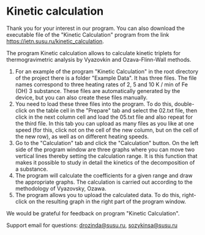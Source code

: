 # Kinetic calculation

Thank you for your interest in our program.
You can also download the executable file of the "Kinetic Calculation" program from the link https://ietn.susu.ru/kinetic_calculation.

The program Kinetic calculation allows to calculate kinetic triplets for thermogravimetric analysis by Vyazovkin and Ozava-Flinn-Wall methods.

1. For an example of the program "Kinetic Calculation" in the root directory of the project there is a folder "Example Data".
It has three files. The file names correspond to three heating rates of 2, 5 and 10 K / min of Fe (OH) 3 substance.
These files are automatically generated by the device, but you can also create these files manually.
2. You need to load these three files into the program. To do this, double-click on the table cell in the "Prepare"
tab and select the 02.txt file, then click in the next column cell and load the 05.txt file and also repeat for the third file. 
In this tab you can upload as many files as you like at one speed (for this, click not on the cell of the new column, 
but on the cell of the new row), as well as on different heating speeds.
3. Go to the "Calculation" tab and click the "Calculation" button. On the left side of the program window are three graphs 
where you can move two vertical lines thereby setting the calculation range. It is this function that makes it possible 
to study in detail the kinetics of the decomposition of a substance.
4. The program will calculate the coefficients for a given range and draw the appropriate graphs. The calculation is carried 
out according to the methodology of Vyazovsky, Ozawa.
5. The program allows you to upload the calculated data. To do this, right-click on the resulting graph in the right part 
of the program window.


We would be grateful for feedback on program "Kinetic Calculation".

Support email for questions: drozinda@susu.ru, sozykinsa@susu.ru 
